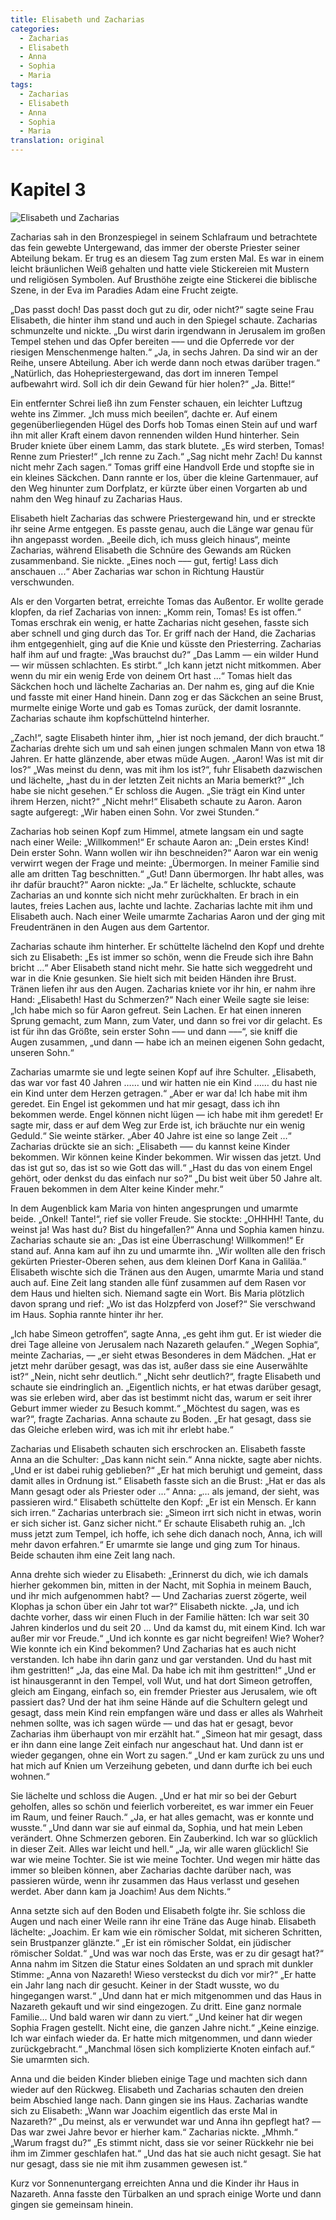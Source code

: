 ```yaml
---
title: Elisabeth und Zacharias
categories:
  - Zacharias
  - Elisabeth
  - Anna
  - Sophia
  - Maria
tags:
  - Zacharias
  - Elisabeth
  - Anna
  - Sophia
  - Maria
translation: original
---
```


# Kapitel 3

![Elisabeth und Zacharias](media/illustrations/chapter3.jpg)

Zacharias sah in den Bronzespiegel in seinem Schlafraum und betrachtete das fein gewebte Untergewand, das immer der oberste Priester seiner Abteilung bekam.
Er trug es an diesem Tag zum ersten Mal.
Es war in einem leicht bräunlichen Weiß gehalten und hatte viele Stickereien mit Mustern und religiösen Symbolen.
Auf Brusthöhe zeigte eine Stickerei die biblische Szene, in der Eva im Paradies Adam eine Frucht zeigte.

„Das passt doch!
Das passt doch gut zu dir, oder nicht?“ sagte seine Frau Elisabeth, die hinter ihm stand und auch in den Spiegel schaute.
Zacharias schmunzelte und nickte.
„Du wirst darin irgendwann in Jerusalem im großen Tempel stehen und das Opfer bereiten ––– und die Opferrede vor der riesigen Menschenmenge halten.“
„Ja, in sechs Jahren.
Da sind wir an der Reihe, unsere Abteilung.
Aber ich werde dann noch etwas darüber tragen.“
„Natürlich, das Hohepriestergewand, das dort im inneren Tempel aufbewahrt wird.
Soll ich dir dein Gewand für hier holen?“ „Ja.
Bitte!“

Ein entfernter Schrei ließ ihn zum Fenster schauen, ein leichter Luftzug wehte ins Zimmer.
„Ich muss mich beeilen“, dachte er.
Auf einem gegenüberliegenden Hügel des Dorfs hob Tomas einen Stein auf und warf ihn mit aller Kraft einem davon rennenden wilden Hund hinterher.
Sein Bruder kniete über einem Lamm, das stark blutete.
„Es wird sterben, Tomas!
Renne zum Priester!“
„Ich renne zu Zach.“
„Sag nicht mehr Zach!
Du kannst nicht mehr Zach sagen.“
Tomas griff eine Handvoll Erde und stopfte sie in ein kleines Säckchen.
Dann rannte er los, über die kleine Gartenmauer, auf den Weg hinunter zum Dorfplatz, er kürzte über einen Vorgarten ab und nahm den Weg hinauf zu Zacharias Haus.

Elisabeth hielt Zacharias das schwere Priestergewand hin, und er streckte ihr seine Arme entgegen.
Es passte genau, auch die Länge war genau für ihn angepasst worden.
„Beeile dich, ich muss gleich hinaus“, meinte Zacharias, während Elisabeth die Schnüre des Gewands am Rücken zusammenband.
Sie nickte.
„Eines noch ––– gut, fertig!
Lass dich anschauen ...“
Aber Zacharias war schon in Richtung Haustür verschwunden.

Als er den Vorgarten betrat, erreichte Tomas das Außentor.
Er wollte gerade klopfen, da rief Zacharias von innen: „Komm rein, Tomas!
Es ist offen.“
Tomas erschrak ein wenig, er hatte Zacharias nicht gesehen, fasste sich aber schnell und ging durch das Tor.
Er griff nach der Hand, die Zacharias ihm entgegenhielt, ging auf die Knie und küsste den Priesterring.
Zacharias half ihm auf und fragte: „Was brauchst du?“ „Das Lamm –– ein wilder Hund –– wir müssen schlachten.
Es stirbt.“
„Ich kann jetzt nicht mitkommen.
Aber wenn du mir ein wenig Erde von deinem Ort hast ...“ Tomas hielt das Säckchen hoch und lächelte Zacharias an.
Der nahm es, ging auf die Knie und fasste mit einer Hand hinein.
Dann zog er das Säckchen an seine Brust, murmelte einige Worte und gab es Tomas zurück, der damit losrannte.
Zacharias schaute ihm kopfschüttelnd hinterher.

„Zach!“, sagte Elisabeth hinter ihm, „hier ist noch jemand, der dich braucht.“
Zacharias drehte sich um und sah einen jungen schmalen Mann von etwa 18 Jahren.
Er hatte glänzende, aber etwas müde Augen.
„Aaron!
Was ist mit dir los?“ „Was meinst du denn, was mit ihm los ist?“, fuhr Elisabeth dazwischen und lächelte, „hast du in der letzten Zeit nichts an Maria bemerkt?“ „Ich habe sie nicht gesehen.“
Er schloss die Augen.
„Sie trägt ein Kind unter ihrem Herzen, nicht?“ „Nicht mehr!“
Elisabeth schaute zu Aaron.
Aaron sagte aufgeregt: „Wir haben einen Sohn.
Vor zwei Stunden.“

Zacharias hob seinen Kopf zum Himmel, atmete langsam ein und sagte nach einer Weile: „Willkommen!“
Er schaute Aaron an: „Dein erstes Kind!
Dein erster Sohn.
Wann wollen wir ihn beschneiden?“ Aaron war ein wenig verwirrt wegen der Frage und meinte: „Übermorgen.
In meiner Familie sind alle am dritten Tag beschnitten.“
„Gut!
Dann übermorgen.
Ihr habt alles, was ihr dafür braucht?“ Aaron nickte: „Ja.“
Er lächelte, schluckte, schaute Zacharias an und konnte sich nicht mehr zurückhalten.
Er brach in ein lautes, freies Lachen aus, lachte und lachte.
Zacharias lachte mit ihm und Elisabeth auch.
Nach einer Weile umarmte Zacharias Aaron und der ging mit Freudentränen in den Augen aus dem Gartentor.

Zacharias schaute ihm hinterher.
Er schüttelte lächelnd den Kopf und drehte sich zu Elisabeth: „Es ist immer so schön, wenn die Freude sich ihre Bahn bricht ...“
Aber Elisabeth stand nicht mehr.
Sie hatte sich weggedreht und war in die Knie gesunken.
Sie hielt sich mit beiden Händen ihre Brust.
Tränen liefen ihr aus den Augen.
Zacharias kniete vor ihr hin, er nahm ihre Hand: „Elisabeth!
Hast du Schmerzen?“ Nach einer Weile sagte sie leise: „Ich habe mich so für Aaron gefreut.
Sein Lachen.
Er hat einen inneren Sprung gemacht, zum Mann, zum Vater, und dann so frei vor dir gelacht.
Es ist für ihn das Größte, sein erster Sohn ––– und dann –––“, sie kniff die Augen zusammen, „und dann –– habe ich an meinen eigenen Sohn gedacht, unseren Sohn.“

Zacharias umarmte sie und legte seinen Kopf auf ihre Schulter.
„Elisabeth, das war vor fast 40 Jahren …… und wir hatten nie ein Kind …… du hast nie ein Kind unter dem Herzen getragen.“
„Aber er war da!
Ich habe mit ihm geredet.
Ein Engel ist gekommen und hat mir gesagt, dass ich ihn bekommen werde.
Engel können nicht lügen –– ich habe mit ihm geredet!
Er sagte mir, dass er auf dem Weg zur Erde ist, ich bräuchte nur ein wenig Geduld.“
Sie weinte stärker.
„Aber 40 Jahre ist eine so lange Zeit …“ Zacharias drückte sie an sich: „Elisabeth ––– du kannst keine Kinder bekommen.
Wir können keine Kinder bekommen.
Wir wissen das jetzt.
Und das ist gut so, das ist so wie Gott das will.“
„Hast du das von einem Engel gehört, oder denkst du das einfach nur so?“ „Du bist weit über 50 Jahre alt.
Frauen bekommen in dem Alter keine Kinder mehr.“

In dem Augenblick kam Maria von hinten angesprungen und umarmte beide.
„Onkel!
Tante!“, rief sie voller Freude.
Sie stockte: „OHHHH!
Tante, du weinst ja!
Was hast du?
Bist du hingefallen?“ Anna und Sophia kamen hinzu.
Zacharias schaute sie an: „Das ist eine Überraschung!
Willkommen!“
Er stand auf.
Anna kam auf ihn zu und umarmte ihn.
„Wir wollten alle den frisch gekürten Priester-Oberen sehen, aus dem kleinen Dorf Kana in Galiläa.“
Elisabeth wischte sich die Tränen aus den Augen, umarmte Maria und stand auch auf.
Eine Zeit lang standen alle fünf zusammen auf dem Rasen vor dem Haus und hielten sich.
Niemand sagte ein Wort.
Bis Maria plötzlich davon sprang und rief: „Wo ist das Holzpferd von Josef?“ Sie verschwand im Haus.
Sophia rannte hinter ihr her.

„Ich habe Simeon getroffen“, sagte Anna, „es geht ihm gut.
Er ist wieder die drei Tage alleine von Jerusalem nach Nazareth gelaufen.“
„Wegen Sophia“, meinte Zacharias, –– „er sieht etwas Besonderes in dem Mädchen.
„Hat er jetzt mehr darüber gesagt, was das ist, außer dass sie eine Auserwählte ist?“
„Nein, nicht sehr deutlich.“
„Nicht sehr deutlich?“, fragte Elisabeth und schaute sie eindringlich an.
„Eigentlich nichts, er hat etwas darüber gesagt, was sie erleben wird, aber das ist bestimmt nicht das, warum er seit ihrer Geburt immer wieder zu Besuch kommt.“
„Möchtest du sagen, was es war?“, fragte Zacharias.
Anna schaute zu Boden.
„Er hat gesagt, dass sie das Gleiche erleben wird, was ich mit ihr erlebt habe.“

Zacharias und Elisabeth schauten sich erschrocken an.
Elisabeth fasste Anna an die Schulter: „Das kann nicht sein.“
Anna nickte, sagte aber nichts.
„Und er ist dabei ruhig geblieben?“ „Er hat mich beruhigt und gemeint, dass damit alles in Ordnung ist.“
Elisabeth fasste sich an die Brust: „Hat er das als Mann gesagt oder als Priester oder ...“ Anna: „… als jemand, der sieht, was passieren wird.“
Elisabeth schüttelte den Kopf: „Er ist ein Mensch.
Er kann sich irren.“
Zacharias unterbrach sie: „Simeon irrt sich nicht in etwas, worin er sich sicher ist.
Ganz sicher nicht.“
Er schaute Elisabeth ruhig an.
„Ich muss jetzt zum Tempel, ich hoffe, ich sehe dich danach noch, Anna, ich will mehr davon erfahren.“
Er umarmte sie lange und ging zum Tor hinaus.
Beide schauten ihm eine Zeit lang nach.

Anna drehte sich wieder zu Elisabeth: „Erinnerst du dich, wie ich damals hierher gekommen bin, mitten in der Nacht, mit Sophia in meinem Bauch, und ihr mich aufgenommen habt?
–– Und Zacharias zuerst zögerte, weil Klophas ja schon über ein Jahr tot war?“ Elisabeth nickte.
„Ja, und ich dachte vorher, dass wir einen Fluch in der Familie hätten: Ich war seit 30 Jahren kinderlos und du seit 20 … Und da kamst du, mit einem Kind.
Ich war außer mir vor Freude.“
„Und ich konnte es gar nicht begreifen!
Wie?
Woher?
Wie konnte ich ein Kind bekommen?
Und Zacharias hat es auch nicht verstanden.
Ich habe ihn darin ganz und gar verstanden.
Und du hast mit ihm gestritten!“
„Ja, das eine Mal.
Da habe ich mit ihm gestritten!“
„Und er ist hinausgerannt in den Tempel, voll Wut, und hat dort Simeon getroffen, gleich am Eingang, einfach so, ein fremder Priester aus Jerusalem, wie oft passiert das?
Und der hat ihm seine Hände auf die Schultern gelegt und gesagt, dass mein Kind rein empfangen wäre und dass er alles als Wahrheit nehmen sollte, was ich sagen würde –– und das hat er gesagt, bevor Zacharias ihm überhaupt von mir erzählt hat.“
„Simeon hat mir gesagt, dass er ihn dann eine lange Zeit einfach nur angeschaut hat.
Und dann ist er wieder gegangen, ohne ein Wort zu sagen.“
„Und er kam zurück zu uns und hat mich auf Knien um Verzeihung gebeten, und dann durfte ich bei euch wohnen.“

Sie lächelte und schloss die Augen.
„Und er hat mir so bei der Geburt geholfen, alles so schön und feierlich vorbereitet, es war immer ein Feuer im Raum, und feiner Rauch.“
„Ja, er hat alles gemacht, was er konnte und wusste.“
„Und dann war sie auf einmal da, Sophia, und hat mein Leben verändert.
Ohne Schmerzen geboren.
Ein Zauberkind.
Ich war so glücklich in dieser Zeit.
Alles war leicht und hell.“
„Ja, wir alle waren glücklich!
Sie war wie meine Tochter.
Sie ist wie meine Tochter.
Und wegen mir hätte das immer so bleiben können, aber Zacharias dachte darüber nach, was passieren würde, wenn ihr zusammen das Haus verlasst und gesehen werdet.
Aber dann kam ja Joachim!
Aus dem Nichts.“

Anna setzte sich auf den Boden und Elisabeth folgte ihr.
Sie schloss die Augen und nach einer Weile rann ihr eine Träne das Auge hinab.
Elisabeth lächelte: „Joachim.
Er kam wie ein römischer Soldat, mit sicheren Schritten, sein Brustpanzer glänzte.“
„Er ist ein römischer Soldat, ein jüdischer römischer Soldat.“
„Und was war noch das Erste, was er zu dir gesagt hat?“ Anna nahm im Sitzen die Statur eines Soldaten an und sprach mit dunkler Stimme: „Anna von Nazareth!
Wieso versteckst du dich vor mir?“ „Er hatte ein Jahr lang nach dir gesucht.
Keiner in der Stadt wusste, wo du hingegangen warst.“
„Und dann hat er mich mitgenommen und das Haus in Nazareth gekauft und wir sind eingezogen.
Zu dritt.
Eine ganz normale Familie… Und bald waren wir dann zu viert.“
„Und keiner hat dir wegen Sophia Fragen gestellt.
Nicht eine, die ganzen Jahre nicht.“
„Keine einzige.
Ich war einfach wieder da.
Er hatte mich mitgenommen, und dann wieder zurückgebracht.“
„Manchmal lösen sich komplizierte Knoten einfach auf.“
Sie umarmten sich.

Anna und die beiden Kinder blieben einige Tage und machten sich dann wieder auf den Rückweg.
Elisabeth und Zacharias schauten den dreien beim Abschied lange nach.
Dann gingen sie ins Haus.
Zacharias wandte sich zu Elisabeth: „Wann war Joachim eigentlich das erste Mal in Nazareth?“ „Du meinst, als er verwundet war und Anna ihn gepflegt hat?
–– Das war zwei Jahre bevor er hierher kam.“
Zacharias nickte.
„Mhmh.“
„Warum fragst du?“ „Es stimmt nicht, dass sie vor seiner Rückkehr nie bei ihm im Zimmer geschlafen hat.“
„Und das hat sie auch nicht gesagt.
Sie hat nur gesagt, dass sie nie mit ihm zusammen gewesen ist.“

Kurz vor Sonnenuntergang erreichten Anna und die Kinder ihr Haus in Nazareth.
Anna fasste den Türbalken an und sprach einige Worte und dann gingen sie gemeinsam hinein.
